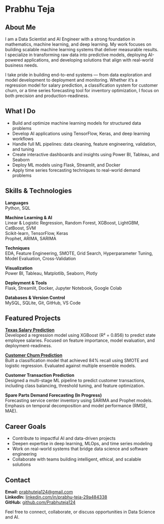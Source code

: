 # Prabhu Teja

## About Me

I am a Data Scientist and AI Engineer with a strong foundation in mathematics, machine learning, and deep learning. My work focuses on building scalable machine learning systems that deliver measurable results. I specialize in transforming raw data into predictive models, deploying AI-powered applications, and developing solutions that align with real-world business needs.

I take pride in building end-to-end systems — from data exploration and model development to deployment and monitoring. Whether it’s a regression model for salary prediction, a classification system for customer churn, or a time series forecasting tool for inventory optimization, I focus on both precision and production-readiness.

## What I Do

- Build and optimize machine learning models for structured data problems  
- Develop AI applications using TensorFlow, Keras, and deep learning workflows  
- Handle full ML pipelines: data cleaning, feature engineering, validation, and tuning  
- Create interactive dashboards and insights using Power BI, Tableau, and Seaborn  
- Deploy ML models using Flask, Streamlit, and Docker  
- Apply time series forecasting techniques to real-world demand problems  

## Skills & Technologies

**Languages**  
Python, SQL

**Machine Learning & AI**  
Linear & Logistic Regression, Random Forest, XGBoost, LightGBM, CatBoost, SVM  
Scikit-learn, TensorFlow, Keras  
Prophet, ARIMA, SARIMA

**Techniques**  
EDA, Feature Engineering, SMOTE, Grid Search, Hyperparameter Tuning, Model Evaluation, Cross-Validation

**Visualization**  
Power BI, Tableau, Matplotlib, Seaborn, Plotly

**Deployment & Tools**  
Flask, Streamlit, Docker, Jupyter Notebook, Google Colab

**Databases & Version Control**  
MySQL, SQLite, Git, GitHub, VS Code

## Featured Projects

**[Texas Salary Prediction](https://github.com/Prabhuteja124/Texas-salary-prediction)**  
Developed a regression model using XGBoost (R² = 0.856) to predict state employee salaries. Focused on feature importance, model evaluation, and deployment-readiness.

**[Customer Churn Prediction](https://github.com/Prabhuteja124/Churn-Analysis-project)**  
Built a classification model that achieved 84% recall using SMOTE and logistic regression. Evaluated against multiple ensemble models.

**Customer Transaction Prediction**  
Designed a multi-stage ML pipeline to predict customer transactions, including class balancing, threshold tuning, and feature optimization.

**Spare Parts Demand Forecasting (In Progress)**  
Forecasting service center inventory using SARIMA and Prophet models. Emphasis on temporal decomposition and model performance (RMSE, MAE).

## Career Goals

- Contribute to impactful AI and data-driven projects  
- Deepen expertise in deep learning, MLOps, and time series modeling  
- Work on real-world systems that bridge data science and software engineering  
- Collaborate with teams building intelligent, ethical, and scalable solutions

## Contact

**Email:** prabhuteja124@gmail.com  
**LinkedIn:** [linkedin.com/in/prabhu-teja-29a484338](https://linkedin.com/in/prabhu-teja-29a484338)  
**GitHub:** [github.com/Prabhuteja124](https://github.com/Prabhuteja124)

Feel free to connect, collaborate, or discuss opportunities in Data Science and AI.

